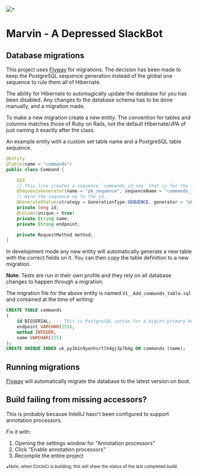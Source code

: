 [![](https://circleci.com/gh/neo/marvin-bot.svg?style=shield)](https://circleci.com/gh/neo/marvin-bot)&#42;

# Marvin - A Depressed SlackBot

## Database migrations

This project uses [Flyway] for migrations. The decision has been made to keep the PostgreSQL sequence generation instead
of the global one sequence to rule them all of Hibernate.

The ability for Hibernate to automagically update the database for you has been disabled. Any changes to the database
schema has to be done manually, and a migration made.

To make a new migration create a new entity. The convention for tables and columns matches those of Ruby on Rails, not
the default Hibernate/JPA of just naming it exactly after the class.

An example entity with a custom set table name and a PostgreSQL table sequence.

```java
@Entity
@Table(name = "commands")
public class Command {

    @Id
    // This line creates a sequence `commands_id_seq` that is for the field `id` in the table `commands`.
    @SequenceGenerator(name = "pk_sequence", sequenceName = "commands_id_seq")
    // Wire the sequence up to the id.
    @GeneratedValue(strategy = GenerationType.SEQUENCE, generator = "pk_sequence")
    private long id;
    @Column(unique = true)
    private String name;
    private String endpoint;

    private RequestMethod method;
}
```

In development mode any new entity will automatically generate a new table with the correct fields on it. You can then
copy the table definition to a new migration.

**Note:** Tests are run in their own profile and they rely on all database changes to happen through a migration.

The migration file for the above entity is named `V1__Add_commands_table.sql` and contained at the time of writing:

```sql
CREATE TABLE commands
(
    id BIGSERIAL,  -- This is PostgreSQL syntax for a bigint primary key with its own serial sequence.
    endpoint VARCHAR(255),
    method INTEGER,
    name VARCHAR(255)
);
CREATE UNIQUE INDEX uk_py1b1n9yenhsrtlh4gj3p7b4g ON commands (name);
```

## Running migrations

[Flyway] will automatically migrate the database to the latest version on boot.

[Flyway]: https://flywaydb.org/

## Build failing from missing accessors?

This is probably because IntelliJ hasn't been configured to support annotation processors.

Fix it with:

1. Opening the settings window for "Annotation processors"
2. Click "Enable annotation processors"
3. Recompile the entire project

&#42;<sup>Note, when CircleCi is building, this will show the status of the last completed build.</sup>
